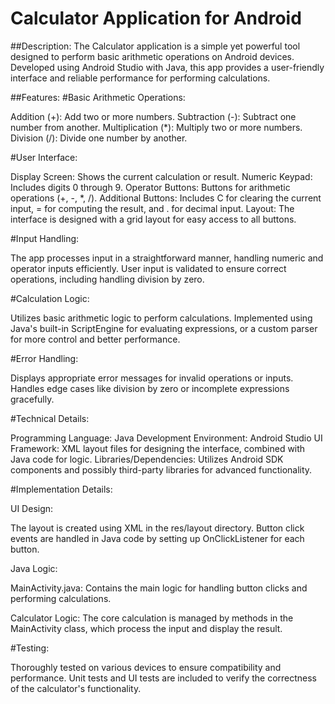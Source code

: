 <h1>Calculator Application for Android</h1>


##Description: 
The Calculator application is a simple yet powerful tool designed to perform basic arithmetic operations on Android devices. Developed using Android Studio with Java, this app provides a user-friendly interface and reliable performance for performing calculations.

##Features:
#Basic Arithmetic Operations:

Addition (+): Add two or more numbers.
Subtraction (-): Subtract one number from another.
Multiplication (*): Multiply two or more numbers.
Division (/): Divide one number by another.

#User Interface:

Display Screen: Shows the current calculation or result.
Numeric Keypad: Includes digits 0 through 9.
Operator Buttons: Buttons for arithmetic operations (+, -, *, /).
Additional Buttons: Includes C for clearing the current input, = for computing the result, and . for decimal input.
Layout: The interface is designed with a grid layout for easy access to all buttons.

#Input Handling:

The app processes input in a straightforward manner, handling numeric and operator inputs efficiently.
User input is validated to ensure correct operations, including handling division by zero.

#Calculation Logic:

Utilizes basic arithmetic logic to perform calculations.
Implemented using Java's built-in ScriptEngine for evaluating expressions, or a custom parser for more control and better performance.

#Error Handling:

Displays appropriate error messages for invalid operations or inputs.
Handles edge cases like division by zero or incomplete expressions gracefully.

#Technical Details:

Programming Language: Java
Development Environment: Android Studio
UI Framework: XML layout files for designing the interface, combined with Java code for logic.
Libraries/Dependencies: Utilizes Android SDK components and possibly third-party libraries for advanced functionality.

#Implementation Details:

UI Design:

The layout is created using XML in the res/layout directory.
Button click events are handled in Java code by setting up OnClickListener for each button.

Java Logic:

MainActivity.java: Contains the main logic for handling button clicks and performing calculations.

Calculator Logic: The core calculation is managed by methods in the MainActivity class, which process the input and display the result.

#Testing:

Thoroughly tested on various devices to ensure compatibility and performance.
Unit tests and UI tests are included to verify the correctness of the calculator's functionality.

